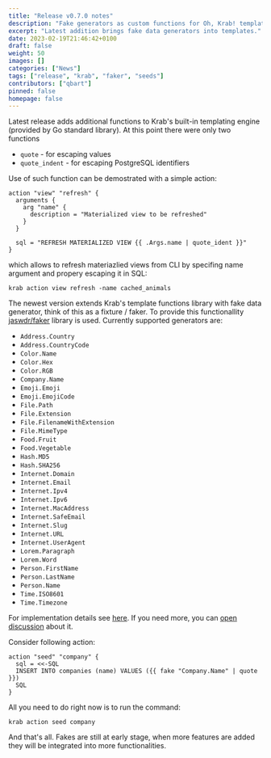 ```yaml
---
title: "Release v0.7.0 notes"
description: "Fake generators as custom functions for Oh, Krab! templating engine."
excerpt: "Latest addition brings fake data generators into templates."
date: 2023-02-19T21:46:42+0100
draft: false
weight: 50
images: []
categories: ["News"]
tags: ["release", "krab", "faker", "seeds"]
contributors: ["qbart"]
pinned: false
homepage: false
---
```


Latest release adds additional functions to Krab's built-in templating engine (provided by Go standard library).
At this point there were only two functions

- `quote` - for escaping values
- `quote_indent` - for escaping PostgreSQL identifiers

Use of such function can be demostrated with a simple action:

```hcl
action "view" "refresh" {
  arguments {
    arg "name" {
      description = "Materialized view to be refreshed"
    }
  }

  sql = "REFRESH MATERIALIZED VIEW {{ .Args.name | quote_ident }}"
}
```

which allows to refresh materiazlied views from CLI by specifing name argument and propery escaping it in SQL:

```
krab action view refresh -name cached_animals
```

The newest version extends Krab's template functions library with fake data generator, think of this as a fixture / faker.
To provide this functionallity [jaswdr/faker](https://github.com/jaswdr/faker) library is used.
Currently supported generators are:

- `Address.Country`
- `Address.CountryCode`
- `Color.Name`
- `Color.Hex`
- `Color.RGB`
- `Company.Name`
- `Emoji.Emoji`
- `Emoji.EmojiCode`
- `File.Path`
- `File.Extension`
- `File.FilenameWithExtension`
- `File.MimeType`
- `Food.Fruit`
- `Food.Vegetable`
- `Hash.MD5`
- `Hash.SHA256`
- `Internet.Domain`
- `Internet.Email`
- `Internet.Ipv4`
- `Internet.Ipv6`
- `Internet.MacAddress`
- `Internet.SafeEmail`
- `Internet.Slug`
- `Internet.URL`
- `Internet.UserAgent`
- `Lorem.Paragraph`
- `Lorem.Word`
- `Person.FirstName`
- `Person.LastName`
- `Person.Name`
- `Time.ISO8601`
- `Time.Timezone`

For implementation details see [here](https://github.com/ohkrab/krab/blob/8e1e35da75e8103a731e3749f474153ccdd10665/krabtpl/fake.go).
If you need more, you can [open discussion](https://github.com/ohkrab/krab/discussions/categories/ideas) about it.

Consider following action:

```hcl
action "seed" "company" {
  sql = <<-SQL
  INSERT INTO companies (name) VALUES ({{ fake "Company.Name" | quote }})
  SQL
}
```

All you need to do right now is to run the command:

```
krab action seed company
```

And that's all. Fakes are still at early stage, when more features are added they will be integrated into more functionalities.
